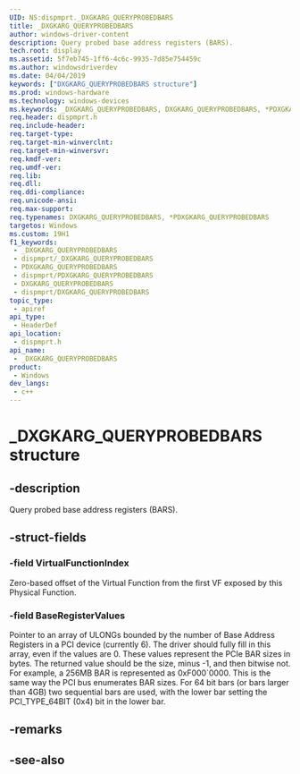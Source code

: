 ```yaml
---
UID: NS:dispmprt._DXGKARG_QUERYPROBEDBARS
title: _DXGKARG_QUERYPROBEDBARS
author: windows-driver-content
description: Query probed base address registers (BARS).
tech.root: display
ms.assetid: 5f7eb745-1ff6-4c6c-9935-7d85e754459c
ms.author: windowsdriverdev
ms.date: 04/04/2019
keywords: ["DXGKARG_QUERYPROBEDBARS structure"]
ms.prod: windows-hardware
ms.technology: windows-devices
ms.keywords: _DXGKARG_QUERYPROBEDBARS, DXGKARG_QUERYPROBEDBARS, *PDXGKARG_QUERYPROBEDBARS,
req.header: dispmprt.h
req.include-header: 
req.target-type: 
req.target-min-winverclnt: 
req.target-min-winversvr: 
req.kmdf-ver: 
req.umdf-ver: 
req.lib: 
req.dll: 
req.ddi-compliance: 
req.unicode-ansi: 
req.max-support: 
req.typenames: DXGKARG_QUERYPROBEDBARS, *PDXGKARG_QUERYPROBEDBARS
targetos: Windows
ms.custom: 19H1
f1_keywords:
 - _DXGKARG_QUERYPROBEDBARS
 - dispmprt/_DXGKARG_QUERYPROBEDBARS
 - PDXGKARG_QUERYPROBEDBARS
 - dispmprt/PDXGKARG_QUERYPROBEDBARS
 - DXGKARG_QUERYPROBEDBARS
 - dispmprt/DXGKARG_QUERYPROBEDBARS
topic_type:
 - apiref
api_type:
 - HeaderDef
api_location:
 - dispmprt.h
api_name:
 - _DXGKARG_QUERYPROBEDBARS
product:
 - Windows
dev_langs:
 - c++
---
```


# _DXGKARG_QUERYPROBEDBARS structure


## -description

Query probed base address registers (BARS).

## -struct-fields

### -field VirtualFunctionIndex

Zero-based offset of the Virtual Function from the first VF exposed by this Physical Function.

### -field BaseRegisterValues

 
Pointer to an array of ULONGs bounded by the number of Base Address Registers in a PCI device (currently 6). The driver should fully fill in this array, even if the values are 0. These values represent the PCIe BAR sizes in bytes.  The returned value should be the size, minus -1, and then bitwise not.  For example, a 256MB BAR is represented as 0xF000`0000. This is the same way the PCI bus enumerates BAR sizes. For 64 bit bars (or bars larger than 4GB) two sequential bars are used, with the lower bar setting the PCI_TYPE_64BIT (0x4) bit in the lower bar.

## -remarks

## -see-also


